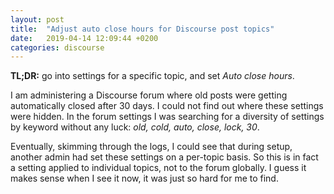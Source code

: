 ```yaml
---
layout: post
title:  "Adjust auto close hours for Discourse post topics"
date:   2019-04-14 12:09:44 +0200
categories: discourse
---
```


**TL;DR:** go into settings for a specific topic, and set *Auto close hours*.

I am administering a Discourse forum where old posts were getting automatically
closed after 30 days. I could not find out where these settings were hidden.
In the forum settings I was searching for a diversity of settings by keyword
without any luck: *old, cold, auto, close, lock, 30*.

Eventually, skimming through the logs, I could see that during setup, another
admin had set these settings on a per-topic basis. So this is in fact a setting
applied to individual topics, not to the forum globally. I guess it makes
sense when I see it now, it was just so hard for me to find.
